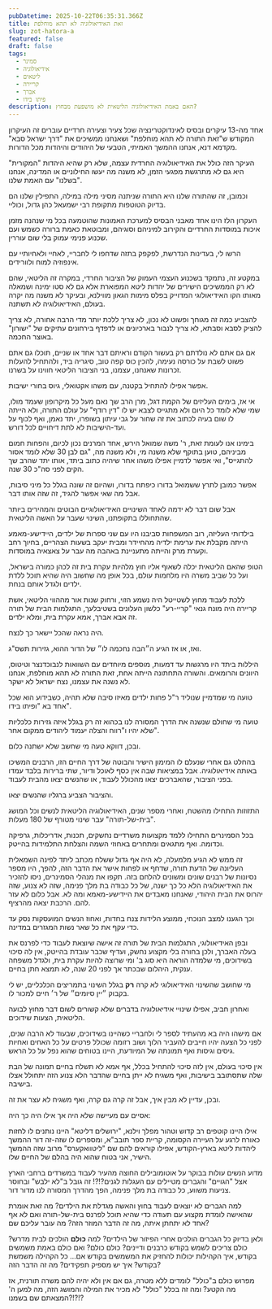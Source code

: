 ```yaml
---
pubDatetime: 2025-10-22T06:35:31.366Z
title: זאת האידיאולוגיה לא תהא מוחלפת
slug: zot-hatora-a
featured: false
draft: false
tags:
  - סמינר
  - אידיאולוגיה
  - ליטאים
  - קריירה
  - אברך
  - פיתו בידו
description: האם באמת האידיאולוגיה הליטאית לא מושפעת מבחוץ?
---
```


אחד מה-13 עיקרים ובסיס לאינדוקטרינציה שכל צעיר וצעירה חרדיים עוברים 
זה העיקרון המקודש ש"זאת התורה לא תהא מוחלפת" 
ושאנחנו ממשיכים את "דרך ישראל סבא" מקדמא דנא,
אנחנו ההמשך האמיתי, הטבעי של היהודים והיהדות מכל הדורות.

העיקר הזה כולל את האידיאולוגיה החרדית עצמה, שלא רק שהיא היהדות "המקורית" היא גם לא מתרגשת מפגעי הזמן, 
לא משנה מה יעשו החילוניים או המדינה, אנחנו "בשלנו" עם האמת שלנו.

וכמובן, זה שהתורה שלנו היא התורה שניתנה מסיני מילה במילה, 
התפילין שלנו הם בדיוק הטוטפות מתקופת רבי ישמעאל כהן גדול, וכוליי.

העקרון הלז הינו אחד מאבני הבסיס למערכת האמונות שהוטמעה 
בכל מי שנהנה מזמן איכות במוסדות החרדיים והקירוב למיניהם וסוגיהם,
ומבוטאת כאמת ברורה כשמש ועם שכנוע פנימי עמוק בלי שום עוררין.

הרשו לי, בעדינות הנדרשת, לפקפק בתזה שדחפו לי לחבריי, לאחיי ולאחיותיי עם אינפוזיה למוח ולוורידים.

במקטע זה, נתמקד בשכנוע העצמי העמוק של הציבור החרדי, במקרה זה הליטאי, 
שהם לא רק הממשיכים הישירים של יהדות ליטא המפוארת אלא גם לא סטו 
ימינה ושמאלה מאותו הקו האידיאולוגי המדוייק בפלס מימות הגאון מווילנא, 
ובעיקר לא משנה מה יקרה בעולם, האידיאולוגיה לא תשתנה.

להצביע כמה זה מגוחך ופשוט לא נכון, לא צריך ללכת יותר מדי הרבה אחורה, לא צריך להציק לסבא וסבתא, לא צריך לנבור בארכיונים או לדפדף בירחונים עתיקים של "ישורון" באוצר החכמה.

אם גם אתם לא נולדתם רק בעשור הקודם וראיתם דבר אחד או שניים, תוכלו גם אתם פשוט לשבת על כורסה נעימה, להכין כוס קפה טוב, סיגריה ביד, ולהתחיל להעלות זכרונות שאנחנו, עצמנו, בני הציבור הליטאי חווינו על בשרנו.

אפשר אפילו להתחיל בקטנה, עם משהו אקטואלי, גיוס בחורי ישיבות.

אי אז, בימים העליזים של הקמת דגל, מרן הרב שך נאם מעל כל מיקרופון שעמד מולו, שמי שלא לומד כל היום ולא מתגייס לצבא יש לו "דין רודף" על עולם התורה, ולא הייתה לו שום בעיה לכתוב את זה שחור על גבי עיתון בשופרו, יתד נאמן, ואף לכוף על ועד-הישיבות לא לתת דיחויים לכל דורש.

בימינו אנו לעומת זאת, ר' משה שמואל הירש, אחד המרנים נכון לכיום, והפחות חמום מביניהם, טוען בתוקף שלא משנה מי, ולא משנה מה, "גם לבן 30 שלא לומד אסור להתגייס", ואי אפשר לדמיין אפילו משהו אחר שיהיה כתוב ביתד, אותו יתד שהרב שך הקים לפני סה"כ 30 שנה.

אפשר כמובן לתרץ ששמואל בדורו כיפתח בדורו, ושהיום זה שונה בגלל כל מיני סיבות, אבל מה שאי אפשר להגיד, זה שזה אותו דבר.

אבל שום דבר לא ידמה לאחד השינויים האידיאולוגיים הבוטים והמהירים ביותר שהתחוללו בתקופתנו, השינוי שעבר על האשה הליטאית.

בילדותי העליזה, רוב המשפחות סביבנו היו עם שני ספרות של ילדים, היידישע-מאמע הייתה מקבלת את ערימת ילדיה מהחיידר ומבית יעקב בשעות הצהריים, בחיוך רחב וקערת מרק והייתה מתעניינת באהבה מה עבר על צאצאיה במוסדות.

הטופ שהאם הליטאית יכלה לשאוף אליו חוץ מלהיות עקרת בית זה לכהן כמורה בישראל, ועל כל שביב משרה היו מלחמות עולם, בכל אופן מה שחשוב היה שהיא תוכל ללדת ילדים ולגדל אותם בנחת.

ללכת לעבוד מחוץ לשטייטל היה נשמע הזוי, ורחוק שנות אור מההווי הליטאי, אשת קריירה היה מונח גנאי "קריי-רע" כלשון העלונים בשטיבלעך, התגלמות הבית של תורה זה אבא אברך, אמא עקרת בית, ומלא ילדים.

היה נראה שהכל יישאר כך לנצח.

ואז, או אז הגיע ה״הבה נחכמה לו״ של הדור ההוא, גזירות תשס"ג.

היללות ביתד היו מרגשות עד דמעות, 
מוספים מיוחדים עם השוואות לנבוכדנצר וטיטוס, היוונים והרומאים. והשורה התחתונה הייתה אחת, 
זאת התורה לא תהא מוחלפת, אנחנו לא נשנה את עצמנו, נצח ישראל לא ישקר.


טועה מי שמדמיין שנוליד ר"ל פחות ילדים מאיזו סיבה שלא תהיה, כשבידוע הוא שכל אחד בא "ופיתו בידו".

טועה מי שחולם שנשנה את הדרך המסורה 
לנו בכהוא זה רק בגלל איזה גזירות כלכליות שלא יהיו 
ו"רווח והצלה יעמוד ליהודים ממקום אחר".

ובכן, דווקא טעה מי שחשב שלא ישתנה כלום.

בהחלט גם אחרי שנעלם לו המימון הישיר והבוטה של דרך החיים הזו, הרבנים המשיכו באותה אידיאולוגיה. 
אבל במציאות שבה אין כסף לאוכל ודיור, שתי ברירות בלבד עמדו בפני הציבור,
שהאברכים יצאו מהכולל לעבוד, או שהנשים יצאו מהבית לעבוד.

והציבור הצביע ברגליו שהנשים יצאו.

התזוזות התחילו מהשטח, ואחרי מספר שנים, האידיאולוגיה הליטאית לנשים וכל המושג "בית-של-תורה" עבר שינוי מטורף של 180 מעלות.

בכל הסמינרים התחילו ללמד מקצועות משרדיים נחשקים, תכנות, אדריכלות, גרפיקה וכדומה. ואף מתגאים ומתחרים באחוזי השמה והצלחת התלמידות בהייטק.

זה ממש לא הגיע מלמעלה, לא היה אף גדול ששלח מכתב ליתד לפינה השמאלית העליונה של הדעת תורה, שדחף או לפחות אישר את הדבר הזה, להפך, היו מספר נסיונות של רבנים שונים ומשונים להלחם בזה. תקפו את מנהלי הסמינרים, ניסו להזכיר את האידיאולוגיה הלא כל כך ישנה, של כל כבודה בת מלך פנימה, שזה לא צנוע, שזה יהרוס את הבית היהודי, שאנחנו מאבדים את היידישע-מאמא ומה לא. אבל כלום לא עזר להם. הרכבת יצאה מהרציף.

וכך הגענו למצב הנוכחי, ממוצע הלידות צנח בחדות, ואחוז הנשים המועסקות נסק עד כדי עקף את כל שאר נשות המגזרים במדינה.

ובפן האידיאולוגי, התגלמות הבית של תורה זה אישה שיוצאת לעבוד כדי לפרנס את בעלה האברך,  ולכן בחורה בלי מקצוע נחשק, ועדיף שכבר עובדת בהייטק, אין לה סיכוי בשידוכים, מי שלמדה הוראה היא סוג ב' ומי שרוצה להיות עקרת בית, ולגדל משפחה ענקית, היהלום שבכתר אך לפני 20 שנה, לא תמצא חתן בחיים.

מי שחושב שהשינוי האידיאולוגי לא קרה **רק** בגלל השינוי בתמריצים הכלכליים, יש לי בקבוק ״יין סיומים״ של ר׳ חיים למכור לו.

ואחרון חביב, אפילו שינויי אידיאולוגיה בדברים שלא קשורים לשום דבר מחוץ לבועה הליטאית, הצעות שידוכים.

אם מישהו היה בא מהעתיד לספר לי ולחבריי כשהיינו בשידוכים, שבעוד לא הרבה שנים, לפני כל הצעה יהיו חייבים להעביר הלוך ושוב רזומה שכולל פרטים על כל האחים ואחיות גיסים וגיסות ואף תמונתה של המיודעת, היינו בטוחים שהוא נפל על כל הראש.

אין סיכוי בעולם, אין לזה סיכוי להתחיל בכלל, אף אמא לא תשלח בחיים תמונה של הבת שלה שתסתובב בישיבות, ואף משגיח לא ייתן בחיים שהדבר הלא צנוע הזה יתחולל אצלו בישיבה.

ובכן, עדיין לא מבין איך, אבל זה קרה גם קרה, ואף משגיח לא עצר את זה.

אסיים עם מעיישה שלא היה אך אילו היה כך היה:

אילו היינו קוטפים רב קדוש וטהור מפלך וילנא, "ירושלים דליטא" היינו נותנים לו לחזות כאורח לרגע על העיירה הקסומה, קריית ספר תובב"א, ומספרים לו שזה-זה דור ההמשך ליהדות ליטא בארץ-הקודש, אפילו קוראים להם שם "ליטוואקערס" מרוב שזה ההמשך הישיר, אני בטוח שהוא היה בהלם של החיים שלו.

מדוע הנשים עולות בבוקר על אוטומובילים החוצה מהעיר לעבוד במשרדים ברחבי הארץ אצל "הגויים" והגברים מטיילים עם העגלות לגנים?!?! זה גובל ב"לא ילבש" ובחוסר צניעות משווע, כל כבודה בת מלך פנימה, הפך מהדרך המסורה לנו מדור דור.

למה הגברים לא יוצאים לעבוד בחוץ והאשה מגדלת את הילדים? מה זאת אומרת שהאישה לומדת מקצוע עם תעודה כדי שהיא תוכל לפרנס בית-של-תורה ואם לא אף אחד לא יתחתן איתה, מה זה הדבר המוזר הזה? מה עובר עליכם שם?

ולאן בדיוק כל הגברים הולכים אחרי הפיזור של הילדים? למה **כולם** הולכים לבית מדרש? כולם צריכים לשמש בקודש כרבנים ודיינים? כולם כולם? ואם כולם באמת משמשים בקודש, איך הקהילות יכולות להחזיק את המשמשים בקודש אם... כל הקהילה משמשת בקודש? איך יש מספיק תפקידים? מה זה הדבר הזה?

מפרוש כולם ב"כולל" לומדים ללא מטרה, גם אם אין ולא יהיה להם משרה תורנית, אז מה הקטע? ומה זה בכלל "כולל" לא מכיר את המילה והמושג הזה, מה למען ה' המצאתם שם בשמנו?!?!?
